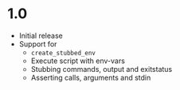 # 1.0

 * Initial release
 * Support for
   * `create_stubbed_env`
   * Execute script with env-vars
   * Stubbing commands, output and exitstatus
   * Asserting calls, arguments and stdin
